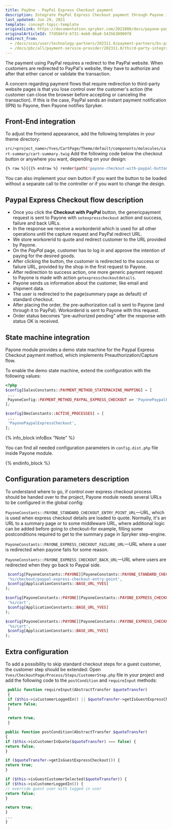 ```yaml
---
title: PayOne - PayPal Express Checkout payment
description: Integrate PayPal Express Checkout payment through Payone into the Spryker-based shop.
last_updated: Jun 29, 2021
template: concept-topic-template
originalLink: https://documentation.spryker.com/2021080/docs/payone-paypal-express-checkout-scos
originalArticleId: 77d504fd-b731-4eb8-86a0-5435630900f8
redirect_from:
  - /docs/scos/user/technology-partners/202311.0/payment-partners/bs-payone/scos-integration/payone-paypal-express-checkout-payment.html
  - /docs/pbc/all/payment-service-provider/202311.0/third-party-integrations/payone/manual-integration/payone-paypal-express-checkout-payment.html
---
```


The payment using PayPal requires a redirect to the PayPal website. When customers are redirected to PayPal's website, they have to authorize and after that either cancel or validate the transaction.

A concern regarding payment flows that require redirection to third-party website pages is that you lose control over the customer's action (the customer can close the browser before accepting or canceling the transaction). If this is the case, PayPal sends an instant payment notification (IPN) to Payone, then Payone notifies Spryker.

## Front-End integration

To adjust the frontend appearance, add the following templates in your theme directory:

`src/<project_name>/Yves/CartPage/Theme/default/components/molecules/cart-summary/cart-summary.twig`
Add the following code below the checkout button or anywhere you want, depending on your design:

```bash
{% raw %}{{{% endraw %} render(path('payone-checkout-with-paypal-button')) {% raw %}}}{% endraw %}
```

You can also implement your own button if you want the button to be loaded without a separate call to the controller or if you want to change the design.

## Paypal Express Checkout flow description

- Once you click the **Checkout with PayPal** button, the genericpayment request is sent to Payone with `setexpresscheckout` action and success, failure and back URLs.
- In the response we receive a workorderid which is used for all other operations until the capture request and PayPal redirect URL.
- We store workorerid to quote and redirect customer to the URL provided by Payone.
- On the *PayPal* page, customer has to log in and approve the intention of paying for the desired goods.
- After clicking the button, the customer is redirected to the success or failure URL, provided by the shop in the first request to Payone.
- After redirection to success action, one more generic payment request to Payone is made with action `getexpresscheckoutdetails`.
- Payone sends us information about the customer, like email and shipment data.
- The user is redirected to the page(summary page as default) of standard checkout.
- After placing the order, the pre-authorization call is sent to Payone (and through it to PayPal). Workorderid is sent to Payone with this request.
- Order status becomes "pre-authorized pending" after the response with status OK is received.

## State machine integration

Payone module provides a demo state machine for the Paypal Express Checkout payment method, which implements Preauthorization/Capture flow.

To enable the demo state machine, extend the configuration with the following values:

```php
<?php
$config[SalesConstants::PAYMENT_METHOD_STATEMACHINE_MAPPING] = [
 ...
 PayoneConfig::PAYMENT_METHOD_PAYPAL_EXPRESS_CHECKOUT => 'PayonePaypalExpressCheckout',
];

$config[OmsConstants::ACTIVE_PROCESSES] = [
 ...
 'PayonePaypalExpressCheckout',
];
 ```

{% info_block infoBox "Note" %}

You can find all needed configuration parameters in `config.dist.php` file inside Payone module.

{% endinfo_block %}

## Configuration parameters description

To understand where to go, if control over express checkout process should be handed over to the project,
Payone module needs several URLs to be configured in the global config:

`PayoneConstants::PAYONE_STANDARD_CHECKOUT_ENTRY_POINT_URL`—URL, which is used when express checkout details are loaded to quote.
Normally, it's an URL to a summary page or to some middleware URL, where additional logic can be added before going to checkout–for example, filling some postconditions required to get to the summary page in Spryker step-engine.

`PayoneConstants::PAYONE_EXPRESS_CHECKOUT_FAILURE_URL`—URL where a user is redirected when payone fails for some reason.

`PayoneConstants::PAYONE_EXPRESS_CHECKOUT_BACK_URL`—URL where users are redirected when they go back to Paypal side.

```php
 $config[PayoneConstants::PAYONE][PayoneConstants::PAYONE_STANDARD_CHECKOUT_ENTRY_POINT_URL] = sprintf(
 '%s/checkout/paypal-express-checkout-entry-point',
 $config[ApplicationConstants::BASE_URL_YVES]
);

$config[PayoneConstants::PAYONE][PayoneConstants::PAYONE_EXPRESS_CHECKOUT_FAILURE_URL] = sprintf(
 '%s/cart',
 $config[ApplicationConstants::BASE_URL_YVES]
);

$config[PayoneConstants::PAYONE][PayoneConstants::PAYONE_EXPRESS_CHECKOUT_BACK_URL] = sprintf(
 '%s/cart',
 $config[ApplicationConstants::BASE_URL_YVES]
);

```

## Extra configuration

To add a possibility to skip standard checkout steps for a guest customer, the customer step should be extended:
Open `Yves/CheckoutPage/Process/Steps/CustomerStep.php` file in your project and add the following code to the `postCondition` and `requireInput` methods:

```php
 public function requireInput(AbstractTransfer $quoteTransfer)
 {
 if ($this->isCustomerLoggedIn() || $quoteTransfer->getIsGuestExpressCheckout()) {
 return false;
 }

 return true;
 }
 ```

 ```php
 public function postCondition(AbstractTransfer $quoteTransfer)
 {
 if ($this->isCustomerInQuote($quoteTransfer) === false) {
 return false;
 }

 if ($quoteTransfer->getIsGuestExpressCheckout()) {
 return true;
 }

 if ($this->isGuestCustomerSelected($quoteTransfer)) {
 if ($this->isCustomerLoggedIn()) {
 // override guest user with logged in user
 return false;
 }

 return true;
 }
 ...
 }
 ```
